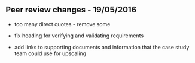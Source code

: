 ## Peer review changes - 19/05/2016

* too many direct quotes - remove some

* fix heading for verifying and validating requirements

* add links to supporting documents and information that the case study team could use for upscaling
